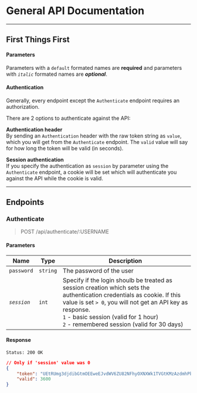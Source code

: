 # General API Documentation

---

## First Things First

#### Parameters

Parameters with a `default` formated names are **required** and parameters with *`italic`* formated names are ***optional***.

#### Authentication

Generally, every endpoint except the `Authenticate` endpoint requires an authorization.

There are 2 options to authenticate against the API:

**Authentication header**  
By sending an `Authentication` header with the raw token string as `value`, which you will get from the `Authenticate` endpoint. The `valid` value will say for how long the token will be valid (in seconds).

**Session authentication**  
If you specify the authentication as `session` by parameter using the `Authenticate` endpoint, a cookie will be set which will authenticate you against the API while the cookie is valid.

---

## Endpoints

### Authenticate

> POST /api/authenticate/:USERNAME

#### Parameters

| Name | Type | Description |
|------|------|-------------|
| `password` | `string` | The password of the user |
| *`session`* | `int` | Specify if the login shoulb be treated as session creation which sets the authentication credentials as cookie. If this value is set `> 0`, you will not get an API key as response.<br/>`1` - basic session (valid for 1 hour)<br/>`2` - remembered session (valid for 30 days) |

#### Response

```
Status: 200 OK
```
```json
// Only if 'session' value was 0
{
    "token": "UEtRUmg3djdibGtmOEEweEJvdWV6ZU82NFhyOXNXWk1TVGtKMzAzdmhPbDNRU2ljUU9EaWVhZVpYazROWHR6RQo=",
    "valid": 3600
}
```
